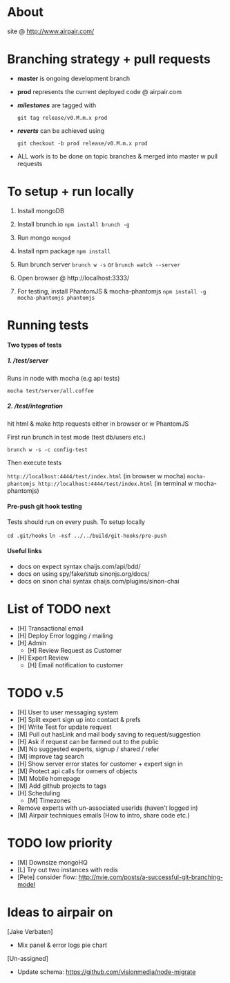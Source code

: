 About
===============================================================================

site @ http://www.airpair.com/


Branching strategy + pull requests
===============================================================================

- **master** is ongoing development branch

- **prod** represents the current deployed code @ airpair.com

- ***milestones*** are tagged with

    `git tag release/v0.M.m.x prod`

- ***reverts*** can be achieved using

    `git checkout -b prod release/v0.M.m.x prod`

- ALL work is to be done on topic branches & merged into master w pull requests


To setup + run locally
===============================================================================

1)   Install mongoDB

1)   Install brunch.io `npm install brunch -g`

3)   Run mongo `mongod`

4)   Install npm package `npm install`

5)   Run brunch server `brunch w -s` or `brunch watch --server`

6)   Open browser @ http://localhost:3333/

7)   For testing, install PhantomJS & mocha-phantomjs `npm install -g mocha-phantomjs phantomjs`


Running tests
===============================================================================

#### Two types of tests

##### 1. /test/server

   Runs in node with mocha (e.g api tests)

   `mocha test/server/all.coffee`

##### 2. /test/integration

   hit html & make http requests either in browser or w PhantomJS

   First run brunch in test mode (test db/users etc.)

   `brunch w -s -c config-test`

   Then execute tests

   `http://localhost:4444/test/index.html` (in browser w mocha)
   `mocha-phantomjs http://localhost:4444/test/index.html` (in terminal w mocha-phantomjs)

#### Pre-push git hook testing

Tests should run on every push. To setup locally

  `cd .git/hooks`
  `ln -nsf ../../build/git-hooks/pre-push`

#### Useful links

- docs on expect syntax                chaijs.com/api/bdd/
- docs on using spy/fake/stub          sinonjs.org/docs/
- docs on sinon chai syntax            chaijs.com/plugins/sinon-chai


List of TODO next
===============================================================================

- [H] Transactional email
- [H] Deploy Error logging / mailing
- [H] Admin
  - [H] Review Request as Customer
- [H] Expert Review
  - [H] Email notification to customer


TODO v.5
===============================================================================

- [H] User to user messaging system
- [H] Split expert sign up into contact & prefs
- [H] Write Test for update request
- [M] Pull out hasLink and mail body saving to request/suggestion
- [H] Ask if request can be farmed out to the public
- [M] No suggested experts, signup / shared / refer
- [M] improve tag search
- [H] Show server error states for customer + expert sign in
- [M] Protect api calls for owners of objects
- [M] Mobile homepage
- [M] Add github projects to tags
- [H] Scheduling
  - [M] Timezones
- Remove experts with un-associated userIds (haven't logged in)
- [M] Airpair techniques emails (How to intro, share code etc.)


TODO low priority
===============================================================================

- [M] Downsize mongoHQ
- [L] Try out two instances with redis
- [Pete] consider flow: http://nvie.com/posts/a-successful-git-branching-model


Ideas to airpair on
===============================================================================

[Jake Verbaten]
- Mix panel & error logs pie chart

[Un-assigned]
- Update schema: https://github.com/visionmedia/node-migrate